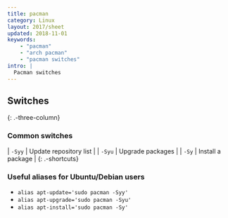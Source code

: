 ```yaml
---
title: pacman
category: Linux
layout: 2017/sheet
updated: 2018-11-01
keywords:
    - "pacman"
    - "arch pacman"
    - "pacman switches"
intro: |
  Pacman switches 
---
```


Switches
---------
{: .-three-column}

### Common switches

| `-Syy` | Update repository list |
| `-Syu` | Upgrade packages |
| `-Sy` | Install a package |
{: .-shortcuts}

### Useful aliases for Ubuntu/Debian users

+ `alias apt-update='sudo pacman -Syy'` 
+ `alias apt-upgrade='sudo pacman -Syu'`
+ `alias apt-install='sudo pacman -Sy'`